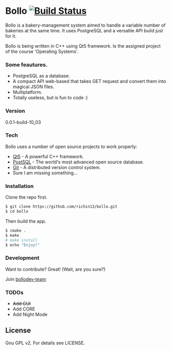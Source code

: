 # Bollo [![Build Status](https://magnum.travis-ci.com/richin13/bollo.svg?token=p369YzepyGqbGJ8VGohq&branch=croissant)](https://magnum.travis-ci.com/richin13/bollo)

Bollo is a bakery-management system aimed to handle a variable number of bakeries at the same time. It uses PostgreSQL and a versatile API build just for it.

Bollo is being written in C++ using Qt5 framework. Is the assigned project of the course 'Operating Systems'.
### Some feautures.
 - PostgreSQL as a database.
 - A compact API web-based that takes GET request and convert them into magical JSON files.
 - Multiplatform.
 - Totally useless, but is fun to code :)

### Version
0.0.1-build-10_03

### Tech

Bollo uses a number of open source projects to work properly:

* [Qt5](https://www.qt.io) - A powerful C++ framework.
* [PostSQL](http://www.postgresql.org/) - The world's most advanced open source database.
* [Git](https://git-scm.com/) - A distributed version control system.
* Sure I am missing something...

### Installation

Clone the repo first.

```sh
$ git clone https://github.com/richin13/bollo.git
$ cd bollo
```
Then build the app. 
```sh
$ cmake .
$ make
# make install
$ echo "Enjoy!"
```

### Development

Want to contribute? Great! (Wait, are you sure?)

Join [bollodev-team](https://bollodev.slack.com/)

### TODOs

 - ~~Add GUI~~
 - Add CORE
 - Add Night Mode

License
----

Gnu GPL v2.
For details see LICENSE.
